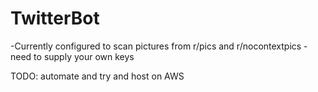 # TwitterBot
-Currently configured to scan pictures from r/pics and r/nocontextpics
-need to supply your own keys

TODO: automate and try and host on AWS
